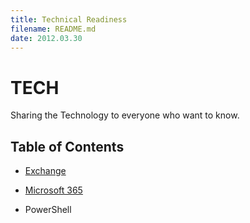 ```yaml
---
title: Technical Readiness
filename: README.md
date: 2012.03.30
---
```


# TECH

Sharing the Technology to everyone who want to know.

## Table of Contents

- [Exchange](Exchange/README)

- [Microsoft 365](Microsoft365/README)

- PowerShell

